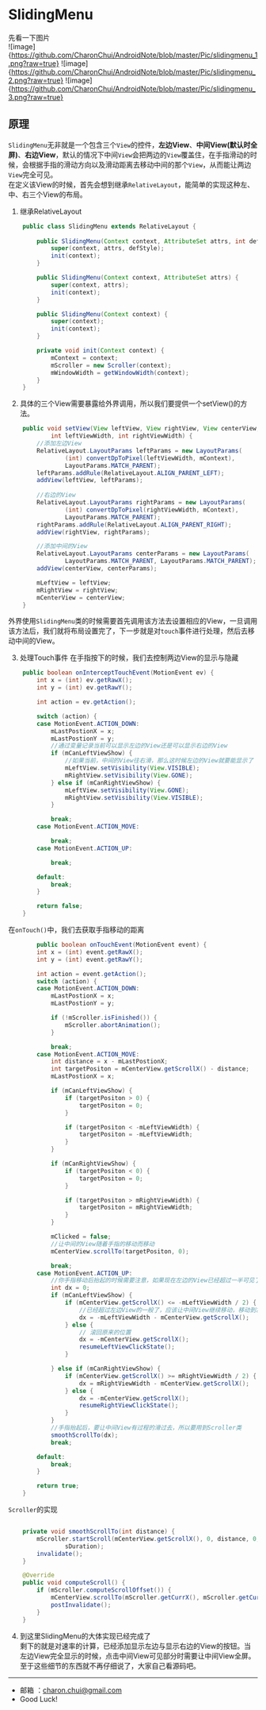SlidingMenu
===

先看一下图片        
![image]{https://github.com/CharonChui/AndroidNote/blob/master/Pic/slidingmenu_1.png?raw=true}
![image]{https://github.com/CharonChui/AndroidNote/blob/master/Pic/slidingmenu_2.png?raw=true}
![image]{https://github.com/CharonChui/AndroidNote/blob/master/Pic/slidingmenu_3.png?raw=true}

原理
---

`SlidingMenu`无非就是一个包含三个`View`的控件，**左边View**、**中间View(默认时全屏)**、**右边View**，默认的情况下中间`View`会把两边的`View`覆盖住，在手指滑动的时候，会根据手指的滑动方向以及滑动距离去移动中间的那个`View`，从而能让两边`View`完全可见。    
在定义该View的时候，首先会想到继承`RelativeLayout`，能简单的实现这种左、中、右三个View的布局。

1. 继承RelativeLayout
```java
    public class SlidingMenu extends RelativeLayout {
		
		public SlidingMenu(Context context, AttributeSet attrs, int defStyle) {
			super(context, attrs, defStyle);
			init(context);
		}

		public SlidingMenu(Context context, AttributeSet attrs) {
			super(context, attrs);
			init(context);
		}

		public SlidingMenu(Context context) {
			super(context);
			init(context);
		}

		private void init(Context context) {
			mContext = context;
			mScroller = new Scroller(context);
			mWindowWidth = getWindowWidth(context);
		}
	}
```

2. 具体的三个View需要暴露给外界调用，所以我们要提供一个setView()的方法。
```java
	public void setView(View leftView, View rightView, View centerView,
			int leftViewWidth, int rightViewWidth) {
		//添加左边View
		RelativeLayout.LayoutParams leftParams = new LayoutParams(
				(int) convertDpToPixel(leftViewWidth, mContext),
				LayoutParams.MATCH_PARENT);
		leftParams.addRule(RelativeLayout.ALIGN_PARENT_LEFT);
		addView(leftView, leftParams);
		
		//右边的View
		RelativeLayout.LayoutParams rightParams = new LayoutParams(
				(int) convertDpToPixel(rightViewWidth, mContext),
				LayoutParams.MATCH_PARENT);
		rightParams.addRule(RelativeLayout.ALIGN_PARENT_RIGHT);
		addView(rightView, rightParams);

		//添加中间的View
		RelativeLayout.LayoutParams centerParams = new LayoutParams(
				LayoutParams.MATCH_PARENT, LayoutParams.MATCH_PARENT);
		addView(centerView, centerParams);

		mLeftView = leftView;
		mRightView = rightView;
		mCenterView = centerView;
	}
```
外界使用`SlidingMenu`类的时候需要首先调用该方法去设置相应的View，一旦调用该方法后，我们就将布局设置完了，下一步就是对`touch`事件进行处理，然后去移动中间的View。

3. 处理Touch事件
在手指按下的时候，我们去控制两边View的显示与隐藏
```java
	public boolean onInterceptTouchEvent(MotionEvent ev) {
		int x = (int) ev.getRawX();
		int y = (int) ev.getRawY();

		int action = ev.getAction();

		switch (action) {
		case MotionEvent.ACTION_DOWN:
			mLastPostionX = x;
			mLastPostionY = y;
			//通过变量记录当前可以显示左边的View还是可以显示右边的View
			if (mCanLeftViewShow) {
				//如果当前，中间的View往右滑，那么这时候左边的View就要能显示了
				mLeftView.setVisibility(View.VISIBLE);
				mRightView.setVisibility(View.GONE);
			} else if (mCanRightViewShow) {
				mLeftView.setVisibility(View.GONE);
				mRightView.setVisibility(View.VISIBLE);
			}

			break;
		case MotionEvent.ACTION_MOVE:

			break;
		case MotionEvent.ACTION_UP:

			break;

		default:
			break;
		}

		return false;
	}
```
在`onTouch()`中，我们去获取手指移动的距离
```java
		public boolean onTouchEvent(MotionEvent event) {
		int x = (int) event.getRawX();
		int y = (int) event.getRawY();

		int action = event.getAction();
		switch (action) {
		case MotionEvent.ACTION_DOWN:
			mLastPostionX = x;
			mLastPostionY = y;

			if (!mScroller.isFinished()) {
				mScroller.abortAnimation();
			}

			break;
		case MotionEvent.ACTION_MOVE:
			int distance = x - mLastPostionX;
			int targetPositon = mCenterView.getScrollX() - distance;
			mLastPostionX = x;

			if (mCanLeftViewShow) {
				if (targetPositon > 0) {
					targetPositon = 0;
				}

				if (targetPositon < -mLeftViewWidth) {
					targetPositon = -mLeftViewWidth;
				}
			}

			if (mCanRightViewShow) {
				if (targetPositon < 0) {
					targetPositon = 0;
				}

				if (targetPositon > mRightViewWidth) {
					targetPositon = mRightViewWidth;
				}
			}

			mClicked = false;
			//让中间的View随着手指的移动而移动
			mCenterView.scrollTo(targetPositon, 0);

			break;
		case MotionEvent.ACTION_UP:
			//你手指移动后抬起的时候需要注意，如果现在左边的View已经超过一半可见了，这时候就算你抬起手指了，SlidingMenu也要滑动到右边让左边View完全可见。当然还有就是你滑动的飞快，然后突然抬起了手指，这时候就要进行速率的计算了，我们先不说速率
			int dx = 0;
			if (mCanLeftViewShow) {
				if (mCenterView.getScrollX() <= -mLeftViewWidth / 2) {
					//已经超过左边View的一般了，应该让中间View继续移动，移动到左边View完全可见
					dx = -mLeftViewWidth - mCenterView.getScrollX();
				} else {
					// 滚回原来的位置
					dx = -mCenterView.getScrollX();
					resumeLeftViewClickState();
				}

			} else if (mCanRightViewShow) {
				if (mCenterView.getScrollX() >= mRightViewWidth / 2) {
					dx = mRightViewWidth - mCenterView.getScrollX();
				} else {
					dx = -mCenterView.getScrollX();
					resumeRightViewClickState();
				}
			}
			//手指抬起后，要让中间View有过程的滑过去，所以要用到Scroller类
			smoothScrollTo(dx);
			break;

		default:
			break;
		}

		return true;
	}
```
`Scroller`的实现       
```java

	private void smoothScrollTo(int distance) {
		mScroller.startScroll(mCenterView.getScrollX(), 0, distance, 0,
				sDuration);
		invalidate();
	}

	@Override
	public void computeScroll() {
		if (mScroller.computeScrollOffset()) {
			mCenterView.scrollTo(mScroller.getCurrX(), mScroller.getCurrY());
			postInvalidate();
		}
	}
```

4. 到这里SlidingMenu的大体实现已经完成了    
剩下的就是对速率的计算，已经添加显示左边与显示右边的View的按钮。当左边View完全显示的时候，点击中间View可见部分时需要让中间View全屏。至于这些细节的东西就不再仔细说了，大家自己看源码吧。

------------------------------------------

- 邮箱 ：charon.chui@gmail.com  
- Good Luck! 
